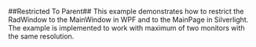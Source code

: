 ##Restricted To Parent##
This example demonstrates how to restrict the RadWindow to the MainWindow in WPF and to the MainPage in Silverlight. The example is implemented to work with maximum of two monitors with the same resolution.